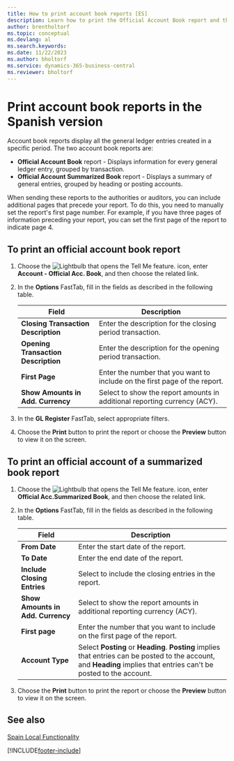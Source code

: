 ```yaml
---
title: How to print account book reports [ES]
description: Learn how to print the Official Account Book report and the Official Account Summarize Book report with the Spanish version of Business Central.
author: brentholtorf
ms.topic: conceptual
ms.devlang: al
ms.search.keywords:
ms.date: 11/22/2023
ms.author: bholtorf
ms.service: dynamics-365-business-central
ms.reviewer: bholtorf
---
```

# Print account book reports in the Spanish version
Account book reports display all the general ledger entries created in a specific period. The two account book reports are:  

- **Official Account Book** report - Displays information for every general ledger entry, grouped by transaction.  
- **Official Account Summarized Book** report - Displays a summary of general entries, grouped by heading or posting accounts.  

When sending these reports to the authorities or auditors, you can include additional pages that precede your report. To do this, you need to manually set the report's first page number. For example, if you have three pages of information preceding your report, you can set the first page of the report to indicate page 4.  

## To print an official account book report  

1.  Choose the ![Lightbulb that opens the Tell Me feature.](../../media/ui-search/search_small.png "Tell me what you want to do") icon, enter **Account - Official Acc. Book**, and then choose the related link.  
2.  In the **Options** FastTab, fill in the fields as described in the following table.  

    |Field|Description|  
    |---------------------------------|---------------------------------------|  
    |**Closing Transaction Description**|Enter the description for the closing period transaction.|  
    |**Opening Transaction Description**|Enter the description for the opening period transaction.|  
    |**First Page**|Enter the number that you want to include on the first page of the report.|  
    |**Show Amounts in Add. Currency**|Select to show the report amounts in additional reporting currency (ACY).|  

3.  In the **GL Register** FastTab, select appropriate filters.  
4.  Choose the **Print** button to print the report or choose the **Preview** button to view it on the screen.  

## To print an official account of a summarized book report  

1.  Choose the ![Lightbulb that opens the Tell Me feature.](../../media/ui-search/search_small.png "Tell me what you want to do") icon, enter **Official Acc.Summarized Book**, and then choose the related link.  
2.  In the **Options** FastTab, fill in the fields as described in the following table.  

    |Field|Description|  
    |---------------------------------|---------------------------------------|  
    |**From Date**|Enter the start date of the report.|  
    |**To Date**|Enter the end date of the report.|  
    |**Include Closing Entries**|Select to include the closing entries in the report.|  
    |**Show Amounts in Add. Currency**|Select to show the report amounts in additional reporting currency (ACY).|  
    |**First page**|Enter the number that you want to include on the first page of the report.|  
    |**Account Type**|Select **Posting** or **Heading**. **Posting** implies that entries can be posted to the account, and **Heading** implies that entries can't be posted to the account.|  

3.  Choose the **Print** button to print the report or choose the **Preview** button to view it on the screen.  

## See also  
 [Spain Local Functionality](spain-local-functionality.md)


[!INCLUDE[footer-include](../../includes/footer-banner.md)]